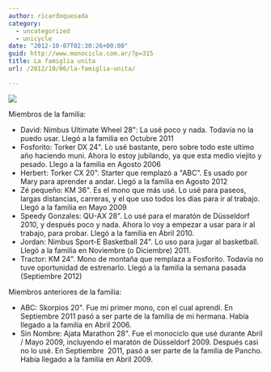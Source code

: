 ```yaml
---
author: ricardoquesada
category:
  - uncategorized
  - unicycle
date: "2012-10-07T02:30:26+00:00"
guid: http://www.monociclo.com.ar/?p=315
title: La famiglia unita
url: /2012/10/06/la-famiglia-unita/

---
```

![](https://lh3.googleusercontent.com/-hkCkEO8Bjr0/UHDgXNXydkI/AAAAAAAApzg/11BhoYQ77Ag/s800/monos_con_nombre.jpg)

Miembros de la familia:

- David: Nimbus Ultimate Wheel 28": La usé poco y nada. Todavía no la puedo usar. Llegó a la familia en Octubre 2011
- Fosforito: Torker DX 24". Lo usé bastante, pero sobre todo este ultimo año haciendo muni. Ahora lo estoy jubilando, ya que esta medio viejito y pesado. Llego a la familia en Agosto 2006
- Herbert: Torker CX 20". Starter que remplazó a "ABC". Es usado por Mary para aprender a andar. Llegó a la familia en Agosto 2012
- Zé pequeño: KM 36". Es el mono que más usé. Lo usé para paseos, largas distancias, carreras, y el que uso todos los días para ir al trabajo. Llegó a la familia en Mayo 2009
- Speedy Gonzales: QU-AX 28". Lo usé para el maratón de Düsseldorf 2010, y después poco y nada. Ahora lo voy a empezar a usar para ir al trabajo, para probar. Llegó a la familia en Abril 2010.
- Jordan: Nimbus Sport-E Basketball 24". Lo uso para jugar al basketball. Llegó a la familia en Noviembre (o Diciembre) 2011.
- Tractor: KM 24". Mono de montaña que remplaza a Fosforito. Todavía no tuve oportunidad de estrenarlo. Llegó a la familia la semana pasada (Septiembre 2012)

Miembros anteriores de la familia:

- ABC: Skorpios 20". Fue mi primer mono, con el cual aprendí. En Septiembre 2011 pasó a ser parte de la familia de mi hermana. Había llegado a la familia en Abril 2006.
- Sin Nombre: Ajata Marathon 28". Fue el monociclo que usé durante Abril / Mayo 2009, incluyendo el maratón de Düsseldorf 2009. Después casi no lo usé. En Septiembre  2011, pasó a ser parte de la familia de Pancho. Había llegado a la familia en Abril 2009.
